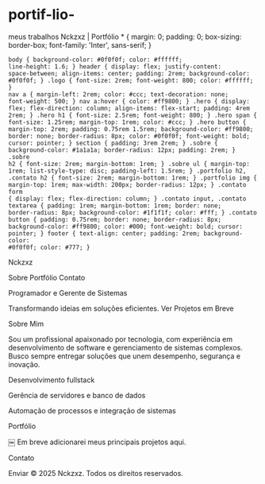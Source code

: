 # portif-lio-
meus trabalhos 
Nckzxz | Portfólio * { margin: 0; padding: 0; box-sizing: border-box; font-family: 'Inter', sans-serif; } <pre><code>body { background-color: #0f0f0f; color: #ffffff; line-height: 1.6; } header { display: flex; justify-content: space-between; align-items: center; padding: 2rem; background-color: #0f0f0f; } .logo { font-size: 2rem; font-weight: 800; color: #ffffff; } nav a { margin-left: 2rem; color: #ccc; text-decoration: none; font-weight: 500; } nav a:hover { color: #ff9800; } .hero { display: flex; flex-direction: column; align-items: flex-start; padding: 4rem 2rem; } .hero h1 { font-size: 2.5rem; font-weight: 800; } .hero span { font-size: 1.25rem; margin-top: 1rem; color: #ccc; } .hero button { margin-top: 2rem; padding: 0.75rem 1.5rem; background-color: #ff9800; border: none; border-radius: 8px; color: #0f0f0f; font-weight: bold; cursor: pointer; } section { padding: 3rem 2rem; } .sobre { background-color: #1a1a1a; border-radius: 12px; padding: 2rem; } .sobre h2 { font-size: 2rem; margin-bottom: 1rem; } .sobre ul { margin-top: 1rem; list-style-type: disc; padding-left: 1.5rem; } .portfolio h2, .contato h2 { font-size: 2rem; margin-bottom: 1rem; } .portfolio img { margin-top: 1rem; max-width: 200px; border-radius: 12px; } .contato form { display: flex; flex-direction: column; } .contato input, .contato textarea { padding: 1rem; margin-bottom: 1rem; border: none; border-radius: 8px; background-color: #1f1f1f; color: #fff; } .contato button { padding: 0.75rem; border: none; border-radius: 8px; background-color: #ff9800; color: #000; font-weight: bold; cursor: pointer; } footer { text-align: center; padding: 2rem; background-color: #0f0f0f; color: #777; } </code></pre> 

Nckzxz

Sobre Portfólio Contato 

Programador e Gerente de Sistemas

Transformando ideias em soluções eficientes. Ver Projetos em Breve 

Sobre Mim

Sou um profissional apaixonado por tecnologia, com experiência em desenvolvimento de software e gerenciamento de sistemas complexos. Busco sempre entregar soluções que unem desempenho, segurança e inovação.

Desenvolvimento fullstack

Gerência de servidores e banco de dados

Automação de processos e integração de sistemas

Portfólio

￼ 
Em breve adicionarei meus principais projetos aqui.

Contato

Enviar © 2025 Nckzxz. Todos os direitos reservados.

